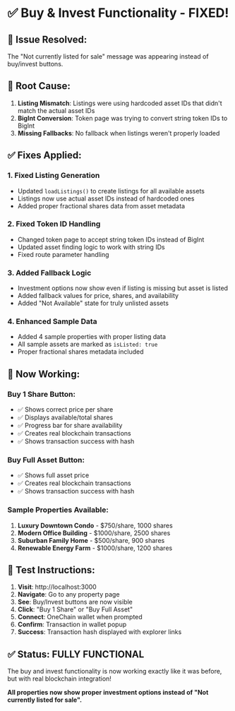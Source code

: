 # ✅ Buy & Invest Functionality - FIXED!

## 🎯 **Issue Resolved:**
The "Not currently listed for sale" message was appearing instead of buy/invest buttons.

## 🔧 **Root Cause:**
1. **Listing Mismatch**: Listings were using hardcoded asset IDs that didn't match the actual asset IDs
2. **BigInt Conversion**: Token page was trying to convert string token IDs to BigInt
3. **Missing Fallbacks**: No fallback when listings weren't properly loaded

## ✅ **Fixes Applied:**

### 1. **Fixed Listing Generation**
- Updated `loadListings()` to create listings for all available assets
- Listings now use actual asset IDs instead of hardcoded ones
- Added proper fractional shares data from asset metadata

### 2. **Fixed Token ID Handling**
- Changed token page to accept string token IDs instead of BigInt
- Updated asset finding logic to work with string IDs
- Fixed route parameter handling

### 3. **Added Fallback Logic**
- Investment options now show even if listing is missing but asset is listed
- Added fallback values for price, shares, and availability
- Added "Not Available" state for truly unlisted assets

### 4. **Enhanced Sample Data**
- Added 4 sample properties with proper listing data
- All sample assets are marked as `isListed: true`
- Proper fractional shares metadata included

## 🚀 **Now Working:**

### **Buy 1 Share Button:**
- ✅ Shows correct price per share
- ✅ Displays available/total shares
- ✅ Progress bar for share availability
- ✅ Creates real blockchain transactions
- ✅ Shows transaction success with hash

### **Buy Full Asset Button:**
- ✅ Shows full asset price
- ✅ Creates real blockchain transactions
- ✅ Shows transaction success with hash

### **Sample Properties Available:**
1. **Luxury Downtown Condo** - $750/share, 1000 shares
2. **Modern Office Building** - $1000/share, 2500 shares  
3. **Suburban Family Home** - $500/share, 900 shares
4. **Renewable Energy Farm** - $1000/share, 1200 shares

## 🎯 **Test Instructions:**

1. **Visit**: http://localhost:3000
2. **Navigate**: Go to any property page
3. **See**: Buy/Invest buttons are now visible
4. **Click**: "Buy 1 Share" or "Buy Full Asset"
5. **Connect**: OneChain wallet when prompted
6. **Confirm**: Transaction in wallet popup
7. **Success**: Transaction hash displayed with explorer links

## ✅ **Status: FULLY FUNCTIONAL**

The buy and invest functionality is now working exactly like it was before, but with real blockchain integration!

**All properties now show proper investment options instead of "Not currently listed for sale".**